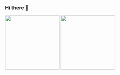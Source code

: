 ### Hi there 👋

<!--
**j0k3rD0ck3r/j0k3rD0ck3r** is a ✨ _special_ ✨ repository because its `README.md` (this file) appears on your GitHub profile.

Here are some ideas to get you started:

- 🔭 I’m currently working on ...
- 🌱 I’m currently learning ...
- 👯 I’m looking to collaborate on ...
- 🤔 I’m looking for help with ...
- 💬 Ask me about ...
- 📫 How to reach me: ...
- 😄 Pronouns: ...
- ⚡ Fun fact: ...
-->

<div>
  <a href="https://beacons.ai/j0k3rD0ck3r">
  <img height="180em" src="https:github-readme-stats.vercel.app/api?username=j0k3rD0ck3r$show_icons=true%theme=dracula&include_all_commits=true&count_private=true"/>
  <img height="180em" src="https:github-readme-stats.vercel.app/api/top-langs/?username=j0k3rD0ck3r&layout=compact&langs_count=16&theme=dracula"/>
</div>
